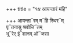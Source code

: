 +++
title = "१४ आयन्तारं महि"

+++
आयन्ता᳓रम् म᳓हि स्थिर᳓म्  
पृ᳓तनासु श्रवोजि᳓तम्  
भू᳓रेर् ई᳓शानम् ओ᳓जसा
